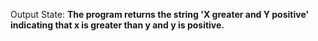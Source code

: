Output State: **The program returns the string 'X greater and Y positive' indicating that x is greater than y and y is positive.**